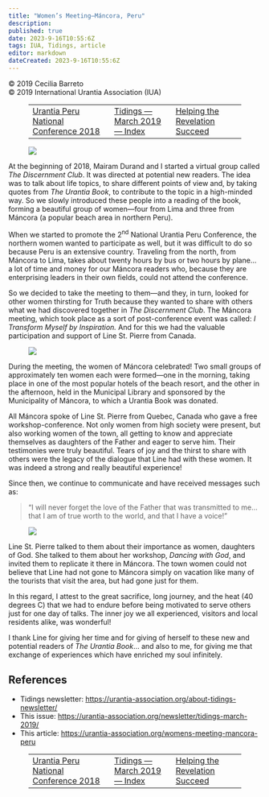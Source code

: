 ```yaml
---
title: "Women’s Meeting—Máncora, Peru"
description: 
published: true
date: 2023-9-16T10:55:6Z
tags: IUA, Tidings, article
editor: markdown
dateCreated: 2023-9-16T10:55:6Z
---
```


<p class="v-card v-sheet theme--light gray lighten-3 px-2">© 2019 Cecilia Barreto<br>© 2019 International Urantia Association (IUA)</p>
<figure class="table chapter-navigator">
  <table>
    <tbody>
      <tr>
        <td>
        <a href="/en/article/Lourdes_Burga_Cisneros/urantia_peru_national_conference_2018">
          <span class="mdi mdi-arrow-left-drop-circle"></span><span class="pl-2">Urantia Peru National Conference 2018</span>
        </a>
        </td>
        <td>
        <a href="/en/index/articles_iua_tidings#tidings-march-2019">
          <span class="mdi mdi-book-open-variant"></span><span class="pl-2">Tidings — March 2019 — Index</span>
        </a>
        </td>
        <td>
        <a href="/en/article/Eric_Martel/helping_revelation_succeed">
          <span class="pr-2">Helping the Revelation Succeed</span><span class="mdi mdi-arrow-right-drop-circle"></span>
        </a>
        </td>
      </tr>
    </tbody>
  </table>
</figure>


<figure id="Figure_1" class="image urantiapedia image-style-align-left">
<img src="/image/article/IUA_Tidings/IMG-20190213-WA0004-300x225.jpg">
</figure>

At the beginning of 2018, Mairam Durand and I started a virtual group called _The Discernment Club_. It was directed at potential new readers. The idea was to talk about life topics, to share different points of view and, by taking quotes from _The Urantia Book_, to contribute to the topic in a high-minded way. So we slowly introduced these people into a reading of the book, forming a beautiful group of women—four from Lima and three from Máncora (a popular beach area in northern Peru).

When we started to promote the 2<sup>nd</sup> National Urantia Peru Conference, the northern women wanted to participate as well, but it was difficult to do so because Peru is an extensive country. Traveling from the north, from Máncora to Lima, takes about twenty hours by bus or two hours by plane… a lot of time and money for our Máncora readers who, because they are enterprising leaders in their own fields, could not attend the conference.

So we decided to take the meeting to them—and they, in turn, looked for other women thirsting for Truth because they wanted to share with others what we had discovered together in _The Discernment Club_. The Máncora meeting, which took place as a sort of post-conference event was called: _I Transform Myself by Inspiration._ And for this we had the valuable participation and support of Line St. Pierre from Canada.

<figure id="Figure_2" class="image urantiapedia image-style-align-right">
<img src="/image/article/IUA_Tidings/IMG-20190213-WA0002-300x225.jpg">
</figure>

During the meeting, the women of Máncora celebrated! Two small groups of approximately ten women each were formed—one in the morning, taking place in one of the most popular hotels of the beach resort, and the other in the afternoon, held in the Municipal Library and sponsored by the Municipality of Máncora, to which a Urantia Book was donated.

All Máncora spoke of Line St. Pierre from Quebec, Canada who gave a free workshop-conference. Not only women from high society were present, but also working women of the town, all getting to know and appreciate themselves as daughters of the Father and eager to serve him. Their testimonies were truly beautiful. Tears of joy and the thirst to share with others were the legacy of the dialogue that Line had with these women. It was indeed a strong and really beautiful experience!
<br style="clear:both;"/>

Since then, we continue to communicate and have received messages such as:

> “I will never forget the love of the Father that was transmitted to me… that I am of true worth to the world, and that I have a voice!”

<figure id="Figure_3" class="image urantiapedia image-style-align-left">
<img src="/image/article/IUA_Tidings/Womens-Peru-Conf-poster-286x400.jpg">
</figure>

Line St. Pierre talked to them about their importance as women, daughters of God. She talked to them about her workshop, _Dancing with God_, and invited them to replicate it there in Máncora. The town women could not believe that Line had not gone to Máncora simply on vacation like many of the tourists that visit the area, but had gone just for them.

In this regard, I attest to the great sacrifice, long journey, and the heat (40 degrees C) that we had to endure before being motivated to serve others just for one day of talks. The inner joy we all experienced, visitors and local residents alike, was wonderful!

I thank Line for giving her time and for giving of herself to these new and potential readers of _The Urantia Book_… and also to me, for giving me that exchange of experiences which have enriched my soul infinitely.

## References

- Tidings newsletter: https://urantia-association.org/about-tidings-newsletter/
- This issue: https://urantia-association.org/newsletter/tidings-march-2019/
- This article: https://urantia-association.org/womens-meeting-mancora-peru

<figure class="table chapter-navigator">
  <table>
    <tbody>
      <tr>
        <td>
        <a href="/en/article/Lourdes_Burga_Cisneros/urantia_peru_national_conference_2018">
          <span class="mdi mdi-arrow-left-drop-circle"></span><span class="pl-2">Urantia Peru National Conference 2018</span>
        </a>
        </td>
        <td>
        <a href="/en/index/articles_iua_tidings#tidings-march-2019">
          <span class="mdi mdi-book-open-variant"></span><span class="pl-2">Tidings — March 2019 — Index</span>
        </a>
        </td>
        <td>
        <a href="/en/article/Eric_Martel/helping_revelation_succeed">
          <span class="pr-2">Helping the Revelation Succeed</span><span class="mdi mdi-arrow-right-drop-circle"></span>
        </a>
        </td>
      </tr>
    </tbody>
  </table>
</figure>
